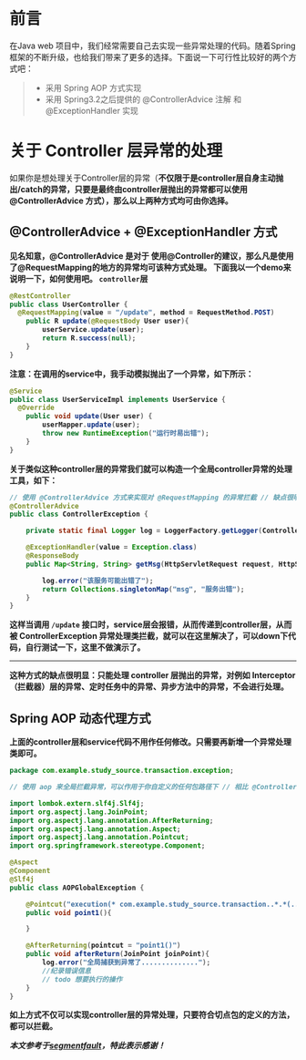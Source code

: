 # 前言

在Java web 项目中，我们经常需要自己去实现一些异常处理的代码。随着Spring框架的不断升级，也给我们带来了更多的选择。下面说一下可行性比较好的两个方式吧：
> * 采用 Spring AOP 方式实现
> * 采用 Spring3.2之后提供的 @ControllerAdvice 注解 和 @ExceptionHandler 实现

# 关于 Controller 层异常的处理

如果你是想处理关于Controller层的异常（<strong>不仅限于是controller层自身主动抛出/catch的异常，只要是最终由controller层抛出的异常都可以使用
@ControllerAdvice 方式</stron>），那么以上两种方式均可由你选择。

## @ControllerAdvice + @ExceptionHandler 方式

见名知意，@ControllerAdvice 是对于 使用@Controller的建议，那么凡是使用了@RequestMapping的地方的异常均可该种方式处理。
下面我以一个demo来说明一下，如何使用吧。
`controller`层

```java
@RestController
public class UserController {
  @RequestMapping(value = "/update", method = RequestMethod.POST)
    public R update(@RequestBody User user){
        userService.update(user);
        return R.success(null);
    }
}
```

<strong>注意：在调用的service中，我手动模拟抛出了一个异常</strong>，如下所示：

```java
@Service
public class UserServiceImpl implements UserService {
  @Override
    public void update(User user) {
        userMapper.update(user);
        throw new RuntimeException("运行时易出错");
    }
}
```

关于类似这种controller层的异常我们就可以构造一个全局controller异常的处理工具，如下：

```java
// 使用 @ControllerAdvice 方式来实现对 @RequestMapping 的异常拦截 // 缺点很明显，是对于 controller 的建议，只能对controller起作用
@ControllerAdvice
public class ControllerException {

    private static final Logger log = LoggerFactory.getLogger(ControllerException.class);

    @ExceptionHandler(value = Exception.class)
    @ResponseBody
    public Map<String, String> getMsg(HttpServletRequest request, HttpServletResponse response, Exception e){

        log.error("该服务可能出错了");
        return Collections.singletonMap("msg", "服务出错");
    }
}
```

这样当调用 `/update` 接口时，service层会报错，从而传递到controller层，从而被 ControllerException
异常处理类拦截，就可以在这里解决了，可以down下代码，自行测试一下，这里不做演示了。
<hr/>
这种方式的缺点很明显：只能处理 controller 层抛出的异常，对例如 Interceptor（拦截器）层的异常、定时任务中的异常、异步方法中的异常，不会进行处理。

## Spring AOP 动态代理方式

上面的controller层和service代码不用作任何修改。只需要再新增一个异常处理类即可。

```java
package com.example.study_source.transaction.exception;

// 使用 aop 来全局拦截异常，可以作用于你自定义的任何包路径下 // 相比 @ControllerAdvice 有优势

import lombok.extern.slf4j.Slf4j;
import org.aspectj.lang.JoinPoint;
import org.aspectj.lang.annotation.AfterReturning;
import org.aspectj.lang.annotation.Aspect;
import org.aspectj.lang.annotation.Pointcut;
import org.springframework.stereotype.Component;

@Aspect
@Component
@Slf4j
public class AOPGlobalException {

    @Pointcut("execution(* com.example.study_source.transaction..*.*(..))")
    public void point1(){

    }

    @AfterReturning(pointcut = "point1()")
    public void afterReturn(JoinPoint joinPoint){
        log.error("全局捕获到异常了..............");
        //纪录错误信息
        // todo 想要执行的操作
    }
}
```

如上方式不仅可以实现controller层的异常处理，只要符合切点包的定义的方法，都可以拦截。

***本文参考于[segmentfault](https://segmentfault.com/a/1190000039024792)，特此表示感谢！***
